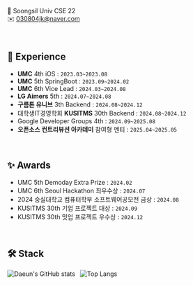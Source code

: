 
🏫 Soongsil Univ CSE 22
<br>
✉️ 030804jk@naver.com

<br>

## 🌱 Experience
- **UMC** 4th iOS : `2023.03~2023.08` 
- **UMC** 5th SpringBoot : `2023.09~2024.02`
- **UMC** 6th Vice Lead : `2024.03~2024.08`
- **LG Aimers** 5th : `2024.07~2024.08`
- **구름톤 유니브** 3th Backend : `2024.08~2024.12`
- 대학생IT경영학회 **KUSITMS** 30th Backend : `2024.08~2024.12`
- Google Developer Groups 4th : `2024.09~2025.08`
- **오픈소스 컨트리뷰션 아카데미** 참여형 멘티 : `2025.04~2025.05`

<br>

## ✨ Awards
- UMC 5th Demoday Extra Prize : `2024.02`
- UMC 6th Seoul Hackathon 최우수상 : `2024.07`
- 2024 숭실대학교 컴퓨터학부 소프트웨어공모전 금상 : `2024.08`
- KUSITMS 30th 기업 프로젝트 대상 : `2024.09`
- KUSITMS 30th 밋업 프로젝트 우수상 : `2024.12`

<br>

## 🛠️ Stack
![Daeun's GitHub stats](https://github-readme-stats.vercel.app/api?username=daeun084&show_icons=true&theme=graywhite) &nbsp; ![Top Langs](https://github-readme-stats.vercel.app/api/top-langs/?username=daeun084&layout=compact)
